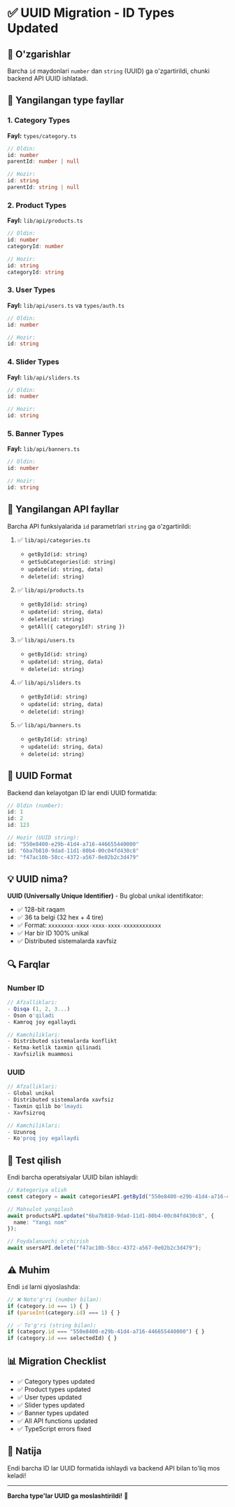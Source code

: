 # ✅ UUID Migration - ID Types Updated

## 🔄 O'zgarishlar

Barcha `id` maydonlari `number` dan `string` (UUID) ga o'zgartirildi, chunki backend API UUID ishlatadi.

## 📝 Yangilangan type fayllar

### 1. Category Types
**Fayl:** `types/category.ts`
```typescript
// Oldin:
id: number
parentId: number | null

// Hozir:
id: string
parentId: string | null
```

### 2. Product Types
**Fayl:** `lib/api/products.ts`
```typescript
// Oldin:
id: number
categoryId: number

// Hozir:
id: string
categoryId: string
```

### 3. User Types
**Fayl:** `lib/api/users.ts` va `types/auth.ts`
```typescript
// Oldin:
id: number

// Hozir:
id: string
```

### 4. Slider Types
**Fayl:** `lib/api/sliders.ts`
```typescript
// Oldin:
id: number

// Hozir:
id: string
```

### 5. Banner Types
**Fayl:** `lib/api/banners.ts`
```typescript
// Oldin:
id: number

// Hozir:
id: string
```

## 📁 Yangilangan API fayllar

Barcha API funksiyalarida `id` parametrlari `string` ga o'zgartirildi:

1. ✅ `lib/api/categories.ts`
   - `getById(id: string)`
   - `getSubCategories(id: string)`
   - `update(id: string, data)`
   - `delete(id: string)`

2. ✅ `lib/api/products.ts`
   - `getById(id: string)`
   - `update(id: string, data)`
   - `delete(id: string)`
   - `getAll({ categoryId?: string })`

3. ✅ `lib/api/users.ts`
   - `getById(id: string)`
   - `update(id: string, data)`
   - `delete(id: string)`

4. ✅ `lib/api/sliders.ts`
   - `getById(id: string)`
   - `update(id: string, data)`
   - `delete(id: string)`

5. ✅ `lib/api/banners.ts`
   - `getById(id: string)`
   - `update(id: string, data)`
   - `delete(id: string)`

## 🎯 UUID Format

Backend dan kelayotgan ID lar endi UUID formatida:

```typescript
// Oldin (number):
id: 1
id: 2
id: 123

// Hozir (UUID string):
id: "550e8400-e29b-41d4-a716-446655440000"
id: "6ba7b810-9dad-11d1-80b4-00c04fd430c8"
id: "f47ac10b-58cc-4372-a567-0e02b2c3d479"
```

## 💡 UUID nima?

**UUID (Universally Unique Identifier)** - Bu global unikal identifikator:

- ✅ 128-bit raqam
- ✅ 36 ta belgi (32 hex + 4 tire)
- ✅ Format: `xxxxxxxx-xxxx-xxxx-xxxx-xxxxxxxxxxxx`
- ✅ Har bir ID 100% unikal
- ✅ Distributed sistemalarda xavfsiz

## 🔍 Farqlar

### Number ID
```typescript
// Afzalliklari:
- Qisqa (1, 2, 3...)
- Oson o'qiladi
- Kamroq joy egallaydi

// Kamchiliklari:
- Distributed sistemalarda konflikt
- Ketma-ketlik taxmin qilinadi
- Xavfsizlik muammosi
```

### UUID
```typescript
// Afzalliklari:
- Global unikal
- Distributed sistemalarda xavfsiz
- Taxmin qilib bo'lmaydi
- Xavfsizroq

// Kamchiliklari:
- Uzunroq
- Ko'proq joy egallaydi
```

## 🧪 Test qilish

Endi barcha operatsiyalar UUID bilan ishlaydi:

```typescript
// Kategoriya olish
const category = await categoriesAPI.getById("550e8400-e29b-41d4-a716-446655440000");

// Mahsulot yangilash
await productsAPI.update("6ba7b810-9dad-11d1-80b4-00c04fd430c8", {
  name: "Yangi nom"
});

// Foydalanuvchi o'chirish
await usersAPI.delete("f47ac10b-58cc-4372-a567-0e02b2c3d479");
```

## ⚠️ Muhim

Endi `id` larni qiyoslashda:

```typescript
// ❌ Noto'g'ri (number bilan):
if (category.id === 1) { }
if (parseInt(category.id) === 1) { }

// ✅ To'g'ri (string bilan):
if (category.id === "550e8400-e29b-41d4-a716-446655440000") { }
if (category.id === selectedId) { }
```

## 📊 Migration Checklist

- ✅ Category types updated
- ✅ Product types updated
- ✅ User types updated
- ✅ Slider types updated
- ✅ Banner types updated
- ✅ All API functions updated
- ✅ TypeScript errors fixed

## 🚀 Natija

Endi barcha ID lar UUID formatida ishlaydi va backend API bilan to'liq mos keladi!

---

**Barcha type'lar UUID ga moslashtirildi!** 🎉
